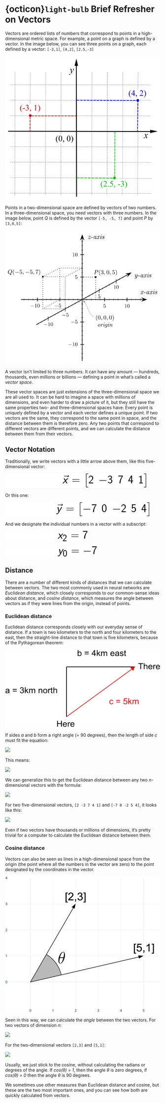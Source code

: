 # {octicon}`light-bulb` Brief Refresher on Vectors

Vectors are ordered lists of numbers that correspond to points in a high-dimensional 
metric space. For example, a point on a graph is defined by a vector. In the 
image below, you can see three points on a graph, each defined by a vector: 
`[-3,1]`, `[4,2]`, `[2.5,-3]`

![Untitled](../imgs/xy-axes.png)

Points in a two-dimensional space are defined by vectors of two numbers. In a 
three-dimensional space, you need vectors with three numbers. In the image below, 
point *Q* is defined by the vector `[-5, -5, 7]` and point *P* by `[3,0,5]`:

![Untitled](../imgs/xyz-axes.png)

A vector isn’t limited to three numbers. It can have any amount — hundreds, 
thousands, even millions or billions — defining a point in what’s called a 
*vector space*. 

These vector spaces are just extensions of the three-dimensional space we are 
all used to. It can be hard to imagine a space with millions of dimensions, and 
even harder to draw a picture of it, but they still have the same properties 
two- and three-dimensional spaces have: Every point is uniquely defined by a 
vector and each vector defines a unique point. If two vectors are the same, 
they correspond to the same point in space, and the distance between them is 
therefore zero. Any two points that correspond to different vectors are different 
points, and we can calculate the distance between them from their vectors.

## Vector Notation

Traditionally, we write vectors with a little arrow above them, like this 
five-dimensional vector:

![Untitled](../imgs/notation1.png)

Or this one:

![Untitled](../imgs/notation2.png)

And we designate the individual numbers in a vector with a subscript:

![Untitled](../imgs/notation3.png)

![Untitled](../imgs/notation4.png)

## Distance

There are a number of different kinds of distances that we can calculate 
between vectors. The two most commonly used in neural networks are 
*Euclidean distance*, which closely corresponds to our common-sense ideas 
about distance, and *cosine distance*, which measures the angle between 
vectors as if they were lines from the origin, instead of points.

### Euclidean distance

Euclidean distance corresponds closely with our everyday sense of distance. 
If a town is two kilometers to the north and four kilometers to the east, 
then the straight-line distance to that town is five kilometers, because of 
the Pythagorean theorem:

![Pythagoras2.png](../imgs/PythagorasTheorem.png)

If sides *a* and *b* form a right angle (= 90 degrees), then the length of 
side *c* must fit the equation:

[//]: # (![Untitled]&#40;../imgs/algebra1.png&#41;)
<p align="left"><img src="../../_images/algebra1.png"/></p>

This means:

[//]: # (![Untitled]&#40;../imgs/algebra2.png&#41;)
<p align="left"><img src="../../_images/algebra2.png"/></p>

We can generalize this to get the Euclidean distance between any two 
*n*-dimensional vectors with the formula:

[//]: # (![Untitled]&#40;../imgs/algebra3.png&#41;)
<p align="left"><img src="../../_images/algebra3.png"/></p>

For two five-dimensional vectors, `[2 -3 7 4 1]` and `[-7 0 -2 5 4]`, 
it looks like this:

[//]: # (![Untitled]&#40;../imgs/algebra4.png&#41;)
<p align="left"><img src="../../_images/algebra4.png"/></p>

Even if two vectors have thousands or millions of dimensions, it’s 
pretty trivial for a computer to calculate the Euclidean distance 
between them.

### Cosine distance

Vectors can also be seen as lines in a high-dimensional space from the 
origin (the point where all the numbers in the vector are zero) to the 
point designated by the coordinates in the vector.

![Cosine.png](../imgs/Cosine.png)

Seen in this way, we can calculate the *angle* between the two vectors. 
For two vectors of dimension *n*:

[//]: # (![Untitled]&#40;../imgs/Cosine1.png&#41;)
<p align="left"><img src="../../_images/Cosine1.png"/></p>

For the two-dimensional vectors `[2,3]` and `[5,1]`:

[//]: # (![Untitled]&#40;../imgs/Cosine2.png&#41;)
<p align="left"><img src="../../_images/Cosine2.png"/></p>

Usually, we just stick to the cosine, without calculating the radians or 
degrees of the angle. If *cos(θ) = 1*, then the angle *θ* is zero degrees, 
if *cos(θ) = 0* then the angle *θ* is 90 degrees.

We sometimes use other measures than Euclidean distance and cosine, but 
these are the two most important ones, and you can see how both are quickly 
calculated from vectors.